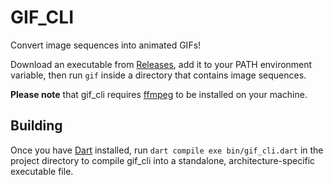 # GIF_CLI

Convert image sequences into animated GIFs!

Download an executable from [Releases](https://github.com/doodlezucc/gif_cli/releases), add it to your PATH environment variable,
then run `gif` inside a directory that contains image sequences.

**Please note** that gif_cli requires [ffmpeg](https://www.ffmpeg.org/) to be installed
on your machine.

## Building

Once you have [Dart](https://dart.dev/get-dart) installed, run
`dart compile exe bin/gif_cli.dart`
in the project directory to compile gif_cli into a standalone, architecture-specific executable file.
